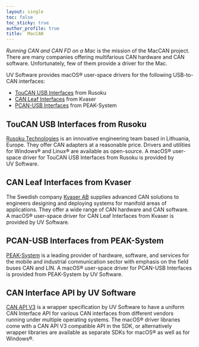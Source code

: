 ```yaml
---
layout: single
toc: false
toc_sticky: true
author_profile: true
title:  MacCAN
---
```

_Running CAN and CAN FD on a Mac_ is the mission of the MacCAN project.
There are many companies offering multifarious CAN hardware and CAN software.
Unfortunately, few of them provide a driver for the Mac.

UV&nbsp;Software provides macOS&reg; user-space drivers for the following USB-to-CAN interfaces:
- [TouCAN USB Interfaces](/drivers/RusokuCAN/) from Rusoku
- [CAN Leaf Interfaces](/drivers/KvaserCAN/) from Kvaser
- [PCAN-USB Interfaces](/drivers/libPCBUSB.html) from PEAK-System

## TouCAN USB Interfaces from Rusoku
[Rusoku Technologies](https://rusoku.com) is an innovative engineering team based in Lithuania, Europe.
They offer CAN adapters at a reasonable price.
Drivers and utilities for Windows® and Linux® are available as open-source.
A macOS&reg; user-space driver for TouCAN USB Interfaces from Rusoku is provided by UV&nbsp;Software.

## CAN Leaf Interfaces from Kvaser
The Swedish company [Kvaser AB](https://kvaser.com) supplies advanced CAN solutions to engineers designing and deploying systems for manifold areas of applications.
They offer a wide range of CAN hardware and CAN software.
A macOS&reg; user-space driver for CAN Leaf Interfaces from Kvaser is provided by UV&nbsp;Software.

## PCAN-USB Interfaces from PEAK-System
[PEAK-System](https://www.peak-system.com) is a leading provider of hardware, software, and services for the mobile and industrial communication sector with emphasis on the field buses CAN and LIN.
A macOS&reg; user-space driver for PCAN-USB Interfaces is provided from PEAK-System by UV&nbsp;Software.

## CAN Interface API by UV&nbsp;Software

[CAN&nbsp;API&nbsp;V3](/wrapper/canapi-v3/) is a wrapper specification by UV&nbsp;Software to have a uniform CAN Interface API for various CAN interfaces from different vendors running under multiple operating systems.
The macOS&reg; driver libraries come with a CAN&nbsp;API&nbsp;V3 compatible API in the SDK,
or alternatively wrapper libraries are available as separate SDKs for macOS&reg; as well as for Windows&reg;.
